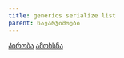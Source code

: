 ```yaml
---
title: generics serialize list
parent: სავარჯიშოები
---
```


[პირობა](./problem.pdf)
[ამოხსნა](./solution.pdf)